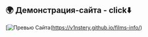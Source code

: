 ## 🌍 Демонстрация-сайта - click⬇️
[![Превью Сайта](preview-site.png)(https://v1nstery.github.io/films-info/)
